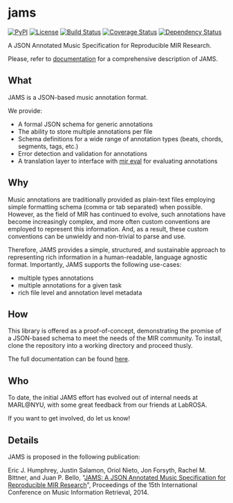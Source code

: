 jams
====
[![PyPI](https://img.shields.io/pypi/v/jams.svg)](https://pypi.python.org/pypi/jams)
[![License](https://img.shields.io/pypi/l/jams.svg)](https://github.com/marl/jams/blob/master/LICENSE.md)
[![Build Status](https://travis-ci.org/marl/jams.svg?branch=master)](https://travis-ci.org/marl/jams)
[![Coverage Status](https://coveralls.io/repos/marl/jams/badge.svg?branch=master)](https://coveralls.io/r/marl/jams?branch=master)
[![Dependency Status](https://dependencyci.com/github/marl/jams/badge)](https://dependencyci.com/github/marl/jams)

A JSON Annotated Music Specification for Reproducible MIR Research.

Please, refer to [documentation](http://pythonhosted.org/jams/) for a comprehensive
description of JAMS.

What
----
JAMS is a JSON-based music annotation format.

We provide:
* A formal JSON schema for generic annotations
* The ability to store multiple annotations per file
* Schema definitions for a wide range of annotation types (beats, chords, segments, tags, etc.)
* Error detection and validation for annotations
* A translation layer to interface with [mir eval](https://craffel.github.io/mir_eval>)
    for evaluating annotations

Why
----
Music annotations are traditionally provided as plain-text files employing
simple formatting schema (comma or tab separated) when possible. However, as
the field of MIR has continued to evolve, such annotations have become
increasingly complex, and more often custom conventions are employed to
represent this information. And, as a result, these custom conventions can be
unwieldy and non-trivial to parse and use.

Therefore, JAMS provides a simple, structured, and sustainable approach to
representing rich information in a human-readable, language agnostic format.
Importantly, JAMS supports the following use-cases:
* multiple types annotations
* multiple annotations for a given task
* rich file level and annotation level metadata

How
----
This library is offered as a proof-of-concept, demonstrating the promise of a
JSON-based schema to meet the needs of the MIR community. To install, clone the
repository into a working directory and proceed thusly.

The full documentation can be found [here](http://pythonhosted.org/jams/).

Who
----
To date, the initial JAMS effort has evolved out of internal needs at MARL@NYU,
with some great feedback from our friends at LabROSA.

If you want to get involved, do let us know!

Details
-------
JAMS is proposed in the following publication:

Eric J. Humphrey, Justin Salamon, Oriol Nieto, Jon Forsyth, Rachel M. Bittner,
and Juan P. Bello, "[JAMS: A JSON Annotated Music Specification for Reproducible
MIR Research](http://marl.smusic.nyu.edu/papers/humphrey_jams_ismir2014.pdf)",
Proceedings of the 15th International Conference on Music Information Retrieval,
2014.
